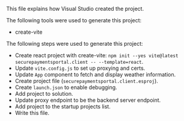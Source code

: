 This file explains how Visual Studio created the project.

The following tools were used to generate this project:
- create-vite

The following steps were used to generate this project:
- Create react project with create-vite: `npm init --yes vite@latest securepaymentsportal.client -- --template=react`.
- Update `vite.config.js` to set up proxying and certs.
- Update `App` component to fetch and display weather information.
- Create project file (`securepaymentsportal.client.esproj`).
- Create `launch.json` to enable debugging.
- Add project to solution.
- Update proxy endpoint to be the backend server endpoint.
- Add project to the startup projects list.
- Write this file.
